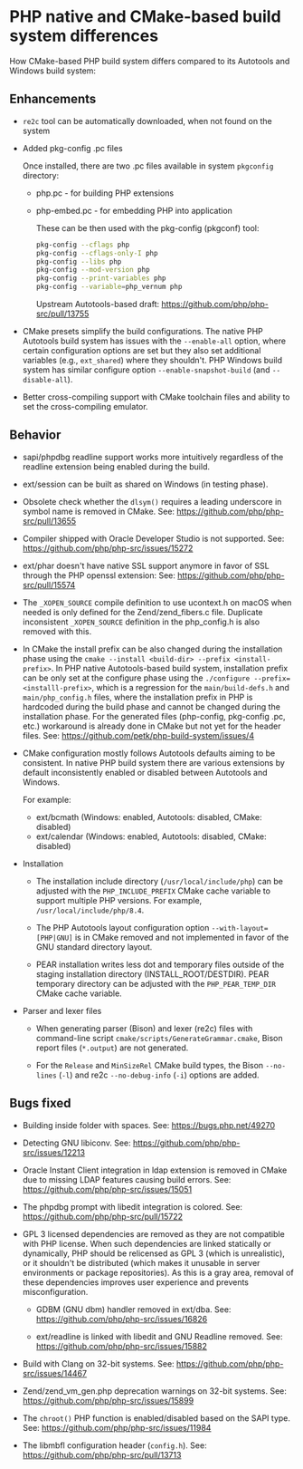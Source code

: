 # PHP native and CMake-based build system differences

How CMake-based PHP build system differs compared to its Autotools and Windows
build system:

## Enhancements

* `re2c` tool can be automatically downloaded, when not found on the system

* Added pkg-config .pc files

  Once installed, there are two .pc files available in system `pkgconfig`
  directory:

  * php.pc - for building PHP extensions
  * php-embed.pc - for embedding PHP into application

    These can be then used with the pkg-config (pkgconf) tool:

    ```sh
    pkg-config --cflags php
    pkg-config --cflags-only-I php
    pkg-config --libs php
    pkg-config --mod-version php
    pkg-config --print-variables php
    pkg-config --variable=php_vernum php
    ```

    Upstream Autotools-based draft: https://github.com/php/php-src/pull/13755

* CMake presets simplify the build configurations. The native PHP Autotools
  build system has issues with the `--enable-all` option, where certain
  configuration options are set but they also set additional variables (e.g.,
  `ext_shared`) where they shouldn't. PHP Windows build system has similar
  configure option `--enable-snapshot-build` (and `--disable-all`).

* Better cross-compiling support with CMake toolchain files and ability to set
  the cross-compiling emulator.

## Behavior

* sapi/phpdbg readline support works more intuitively regardless of the readline
  extension being enabled during the build.

* ext/session can be built as shared on Windows (in testing phase).

* Obsolete check whether the `dlsym()` requires a leading underscore in symbol
  name is removed in CMake.
  See: https://github.com/php/php-src/pull/13655

* Compiler shipped with Oracle Developer Studio is not supported.
  See: https://github.com/php/php-src/issues/15272

* ext/phar doesn't have native SSL support anymore in favor of SSL through the
  PHP openssl extension:
  See: https://github.com/php/php-src/pull/15574

* The `_XOPEN_SOURCE` compile definition to use ucontext.h on macOS when needed
  is only defined for the Zend/zend_fibers.c file. Duplicate inconsistent
  `_XOPEN_SOURCE` definition in the php_config.h is also removed with this.

* In CMake the install prefix can be also changed during the installation phase
  using the `cmake --install <build-dir> --prefix <install-prefix>`. In PHP
  native Autotools-based build system, installation prefix can be only set at
  the configure phase using the `./configure --prefix=<installl-prefix>`, which
  is a regression for the `main/build-defs.h` and `main/php_config.h` files,
  where the installation prefix in PHP is hardcoded during the build phase and
  cannot be changed during the installation phase. For the generated files
  (php-config, pkg-config .pc, etc.) workaround is already done in CMake but not
  yet for the header files.
  See: https://github.com/petk/php-build-system/issues/4

* CMake configuration mostly follows Autotools defaults aiming to be consistent.
  In native PHP build system there are various extensions by default
  inconsistently enabled or disabled between Autotools and Windows.

  For example:

    * ext/bcmath (Windows: enabled, Autotools: disabled, CMake: disabled)
    * ext/calendar (Windows: enabled, Autotools: disabled, CMake: disabled)

* Installation

  * The installation include directory (`/usr/local/include/php`) can be
    adjusted with the `PHP_INCLUDE_PREFIX` CMake cache variable to support
    multiple PHP versions. For example, `/usr/local/include/php/8.4`.

  * The PHP Autotools layout configuration option `--with-layout=[PHP|GNU]` is
    in CMake removed and not implemented in favor of the GNU standard directory
    layout.

  * PEAR installation writes less dot and temporary files outside of the staging
    installation directory (INSTALL_ROOT/DESTDIR). PEAR temporary directory can
    be adjusted with the `PHP_PEAR_TEMP_DIR` CMake cache variable.

* Parser and lexer files

  * When generating parser (Bison) and lexer (re2c) files with command-line
    script `cmake/scripts/GenerateGrammar.cmake`, Bison report files
    (`*.output`) are not generated.

  * For the `Release` and `MinSizeRel` CMake build types, the Bison `--no-lines`
    (`-l`) and re2c `--no-debug-info` (`-i`) options are added.

## Bugs fixed

* Building inside folder with spaces.
  See: https://bugs.php.net/49270

* Detecting GNU libiconv.
  See: https://github.com/php/php-src/issues/12213

* Oracle Instant Client integration in ldap extension is removed in CMake due to
  missing LDAP features causing build errors.
  See: https://github.com/php/php-src/issues/15051

* The phpdbg prompt with libedit integration is colored.
  See: https://github.com/php/php-src/pull/15722

* GPL 3 licensed dependencies are removed as they are not compatible with PHP
  license. When such dependencies are linked statically or dynamically, PHP
  should be relicensed as GPL 3 (which is unrealistic), or it shouldn't be
  distributed (which makes it unusable in server environments or package
  repositories). As this is a gray area, removal of these dependencies improves
  user experience and prevents misconfiguration.

  * GDBM (GNU dbm) handler removed in ext/dba.
    See: https://github.com/php/php-src/issues/16826

  * ext/readline is linked with libedit and GNU Readline removed.
    See: https://github.com/php/php-src/issues/15882

* Build with Clang on 32-bit systems.
  See: https://github.com/php/php-src/issues/14467

* Zend/zend_vm_gen.php deprecation warnings on 32-bit systems.
  See: https://github.com/php/php-src/issues/15899

* The `chroot()` PHP function is enabled/disabled based on the SAPI type.
  See: https://github.com/php/php-src/issues/11984

* The libmbfl configuration header (`config.h`).
  See: https://github.com/php/php-src/pull/13713
